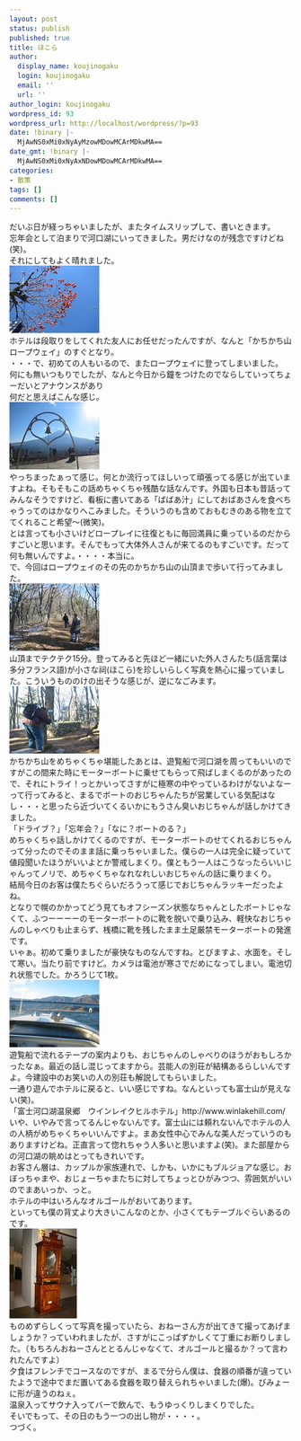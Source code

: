 ```yaml
---
layout: post
status: publish
published: true
title: ほこら
author:
  display_name: koujinogaku
  login: koujinogaku
  email: ''
  url: ''
author_login: koujinogaku
wordpress_id: 93
wordpress_url: http://localhost/wordpress/?p=93
date: !binary |-
  MjAwNS0xMi0xNyAyMzowMDowMCArMDkwMA==
date_gmt: !binary |-
  MjAwNS0xMi0xNyAxNDowMDowMCArMDkwMA==
categories:
- 散策
tags: []
comments: []
---
```

<p>だいぶ日が経っちゃいましたが、またタイムスリップして、書いときます。<br />
忘年会として泊まりで河口湖にいってきました。男だけなのが残念ですけどね(笑)。<br />
それにしてもよく晴れました。<br />
<img src="/blog/img/20051217-1.jpg" alt="20051217-1.jpg" width="160" height="120" /><br />
ホテルは段取りをしてくれた友人にお任せだったんですが、なんと「かちかち山ロープウェイ」のすぐとなり。<br />
・・・で、初めての人もいるので、またロープウェイに登ってしまいました。<br />
何にも無いつもりでしたが、なんと今日から鐘をつけたのでならしていってちょーだいとアナウンスがあり<br />
何だと思えばこんな感じ。<br />
<img src="/blog/img/20051217-2.jpg" alt="20051217-2.jpg" width="160" height="120" /><br />
やっちまったぁって感じ。何とか流行ってほしいって頑張ってる感じが出ていますよね。そもそもこの話めちゃくちゃ残酷な話なんです。外国も日本も昔話ってみんなそうですけど、看板に書いてある「ばばあ汁」にしておばあさんを食べちゃうってのはかなりへこみました。そういうのも含めておもむきのある物を立ててくれること希望～(微笑)。<br />
とは言っても小さいけどロープレイに往復ともに毎回満員に乗っているのだからすごいと思います。そんでもって大体外人さんが来てるのもすごいです。だって何も無いんですよ。・・・・本当に。<br />
で、今回はロープウェイのその先のかちかち山の山頂まで歩いて行ってみました。<br />
<img src="/blog/img/20051217-3.jpg" alt="20051217-3.jpg" width="160" height="120" /><br />
山頂までテクテク15分。登ってみると先ほど一緒にいた外人さんたち(話言葉は多分フランス語)が小さな祠(ほこら)を珍しいらしく写真を熱心に撮っていました。こういうもののけの出そうな感じが、逆になごみます。<br />
<img src="/blog/img/20051217-4.jpg" alt="20051217-4.jpg" width="160" height="120" /><br />
かちかち山をめちゃくちゃ堪能したあとは、遊覧船で河口湖を周ってもいいのですがこの間来た時にモーターボートに乗せてもらって飛ばしまくるのがあったので、それにトライ！っとかいってさすがに極寒の中やっているわけがないよなーって行ってみると、まるでボートのおじちゃんたちが営業している気配はなし・・・と思ったら近づいてくるいかにもうさん臭いおじちゃんが話しかけてきました。<br />
「ドライブ？」「忘年会？」「なに？ボートのる？」<br />
めちゃくちゃ話しかけてくるのですが、モーターボートのせてくれるおじちゃんって分ったのでそのまま話に乗っちゃいました。僕らの一人は完全に疑っていて値段聞いたほうがいいよとか警戒しまくり。僕ともう一人はこうなったらいいじゃんってノリで、めちゃくちゃなれなれしいおじちゃんの話に乗りまくり。<br />
結局今日のお客は僕たちぐらいだろうって感じでおじちゃんラッキーだったよね。<br />
となりで幌のかかってどう見てもオフシーズン状態なちゃんとしたボートじゃなくて、ふつーーーーのモーターボートのに靴を脱いで乗り込み、軽快なおじちゃんのしゃべりも止まらず、桟橋に靴を残したまま土足厳禁モーターボートの発進です。<br />
いゃぁ。初めて乗りましたが豪快なものなんですね。とびますよ、水面を。そして寒い。当たり前ですけど。カメラは電池が寒さでだめになってしまい。電池切れ状態でした。かろうじて1枚。<br />
<img src="/blog/img/20051217-5.jpg" alt="20051217-5.jpg" width="160" height="120" /><br />
遊覧船で流れるテープの案内よりも、おじちゃんのしゃべりのほうがおもしろかったなぁ。最近の話し混じってますから。芸能人の別荘が結構あるらしいんですよ。今建設中のお笑いの人の別荘も解説してもらいました。<br />
一通り遊んでホテルに戻ると、いい感じですね。なんといっても富士山が見えない(笑)。<br />
「富士河口湖温泉郷　ウインレイクヒルホテル」http://www.winlakehill.com/<br />
いや、いやみで言ってるんじゃないんです。富士山には頼れないんでホテルの人の人柄がめちゃくちゃいいんですよ。まあ女性中心でみんな美人だっていうのもありますけどね。正直言って惚れちゃう人多いと思いますよ(笑)。また部屋からの河口湖の眺めはとってもきれいです。<br />
お客さん層は、カップルか家族連れで、しかも、いかにもブルジョアな感じ。おぼっちゃまや、おじょーちゃまたちに対してちょっとひがみつつ、雰囲気がいいのでまあいっか、っと。<br />
ホテルの中はいろんなオルゴールがおいてあります。<br />
といっても僕の背丈より大きいこんなのとか、小さくてもテーブルぐらいあるのです。<br />
<img src="/blog/img/20051217-6.jpg" alt="20051217-6.jpg" width="120" height="160" /><br />
ものめずらしくって写真を撮っていたら、おねーさん方が出てきて撮ってあげましょうか？っていわれましたが、さすがにこっぱずかしくて丁重にお断りしました。（もちろんおねーさんととるんじゃなくて、オルゴールと撮るか？って言われたんですよ）<br />
夕食はフレンチでコースなのですが、まるで分らん僕は、食器の順番が違っていたようで途中でまだ置いてある食器を取り替えられちゃいました(爆)。びみょーに形が違うのねぇ。<br />
温泉入ってサウナ入ってバーで飲んで、もうゆっくりしまくりでした。<br />
そいでもって、その日のもう一つの出し物が・・・・。<br />
つづく。</p>
